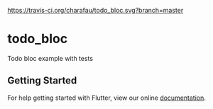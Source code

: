 https://travis-ci.org/charafau/todo_bloc.svg?branch=master

# todo_bloc

Todo bloc example with tests

## Getting Started

For help getting started with Flutter, view our online
[documentation](https://flutter.io/).
